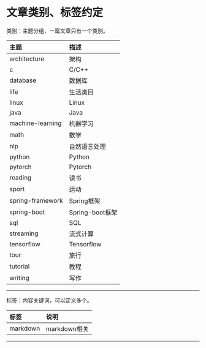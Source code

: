 # 文章类别、标签约定

类别：主题分组，一篇文章只有一个类别。

|主题|描述|
|:- |:- |
|architecture | 架构|
|c | C/C++ |
|database | 数据库 |
|life | 生活类目 |
|linux | Linux |
|java | Java |
|machine-learning | 机器学习 |
|math | 数学 |
|nlp | 自然语言处理 |
|python | Python |
|pytorch | Pytorch |
|reading| 读书 |
|sport | 运动 |
|spring-framework | Spring框架 |
|spring-boot | Spring-boot框架 |
|sql | SQL |
|streaming | 流式计算 |
|tensorflow | Tensorflow |
|tour | 旅行 |
|tutorial | 教程 |
|writing | 写作 |

---

标签：内容关键词，可以定义多个。

| 标签 | 说明 |
|:- |:- |
|markdown | markdown相关 |

---
